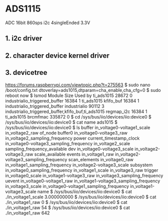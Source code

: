 # ADS1115
ADC 16bit 860sps i2c 4singleEnded 3.3V


## 1. i2c driver



## 2. character device kernel driver



## 3. devicetree
https://forums.raspberrypi.com/viewtopic.php?t=275563
$ sudo nano /boot/config.txt
dtoverlay=ads1015,dtparam=cha_enable,cha_cfg=0
$ sudo reboot now
$ lsmod
Module                  Size  Used by
ti_ads1015             28672  0
industrialio_triggered_buffer    16384  1 ti_ads1015
kfifo_buf              16384  1 industrialio_triggered_buffer
industrialio           90112  3 industrialio_triggered_buffer,kfifo_buf,ti_ads1015
regmap_i2c             16384  1 ti_ads1015
brcmfmac              335872  0
$ cd /sys/bus/iio/devices/iio:device0
$ /sys/bus/iio/devices/iio:device0 $ cat name
ads1015
$ /sys/bus/iio/devices/iio:device0 $ ls 
buffer                                   in_voltage0-voltage1_scale               in_voltage2_raw                          of_node
buffer0                                  in_voltage0-voltage3_raw                 in_voltage2_sampling_frequency           power
current_timestamp_clock                  in_voltage0-voltage3_sampling_frequency  in_voltage2_scale                        sampling_frequency_available
dev                                      in_voltage0-voltage3_scale               in_voltage2-voltage3_raw                 scale_available
events                                   in_voltage1_raw                          in_voltage2-voltage3_sampling_frequency  scan_elements
in_voltage0_raw                          in_voltage1_sampling_frequency           in_voltage2-voltage3_scale               subsystem
in_voltage0_sampling_frequency           in_voltage1_scale                        in_voltage3_raw                          trigger
in_voltage0_scale                        in_voltage1-voltage3_raw                 in_voltage3_sampling_frequency           uevent
in_voltage0-voltage1_raw                 in_voltage1-voltage3_sampling_frequency  in_voltage3_scale
in_voltage0-voltage1_sampling_frequency  in_voltage1-voltage3_scale               name
$ /sys/bus/iio/devices/iio:device0 $ cat ./in_voltage1_scale 
3.000000000
$ /sys/bus/iio/devices/iio:device0 $ cat ./in_voltage1_raw 
0
$ /sys/bus/iio/devices/iio:device0 $ cat ./in_voltage1_raw 
54
$ /sys/bus/iio/devices/iio:device0 $ cat ./in_voltage1_raw 
642


